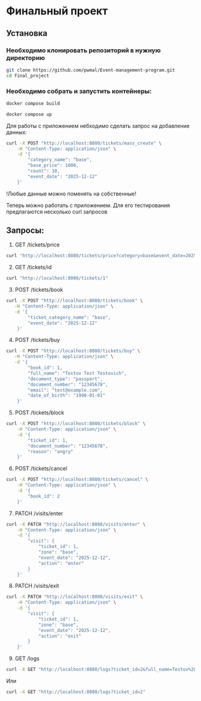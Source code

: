 # Финальный проект
## Установка
### Необходимо клонировать репозиторий в нужную директорию

```bash
git clone https://github.com/pwmal/Event-management-program.git
cd final_project
```

### Необходимо собрать и запустить контейнеры:
```bash
docker compose build

docker compose up
```

Для работы с приложением небходимо сделать запрос на добавление данных:
```bash
curl -X POST "http://localhost:8080/tickets/mass_create" \
    -H "Content-Type: application/json" \
    -d '{
        "category_name": "base",
        "base_price": 1000,
        "count": 10,
        "event_date": "2025-12-12"
    }'
```
!Любые данные можно поменять на собственные!

Теперь можно работать с приложением. Для его тестирования предлагаются несколько curl запросов

## Запросы:

1) GET /tickets/price
```bash
curl "http://localhost:8080/tickets/price?category=base&event_date=2025-12-12"
```

2) GET /tickets/id
```bash
curl "http://localhost:8080/tickets/1"
```

3) POST /tickets/book
```bash
curl -X POST "http://localhost:8080/tickets/book" \
   -H "Content-Type: application/json" \
   -d '{
        "ticket_category_name": "base",
        "event_date": "2025-12-12"
    }'
```

4) POST /tickets/buy
```bash
curl -X POST "http://localhost:8080/tickets/buy" \
   -H "Content-Type: application/json" \
   -d '{
        "book_id": 1,
        "full_name": "Testov Test Testovich",
        "document_type": "passport",
        "document_number": "12345678",
        "email": "test@example.com",
        "date_of_birth": "1990-01-01"
    }'
```

5) POST /tickets/block
```bash
curl -X POST "http://localhost:8080/tickets/block" \
    -H "Content-Type: application/json" \
    -d '{
        "ticket_id": 1,
        "document_number": "12345678",
        "reason": "angry"
    }'
```

6) POST /tickets/cancel
```bash
curl -X POST "http://localhost:8080/tickets/cancel" \
    -H "Content-Type: application/json" \
    -d '{
        "book_id": 2
    }'
```

7) PATCH /visits/enter
```bash
curl -X PATCH "http://localhost:8080/visits/enter" \
    -H "Content-Type: application/json" \
    -d '{
        "visit": {
            "ticket_id": 1,
            "zone": "base",
            "event_date": "2025-12-12",
            "action": "enter"
        }
    }'
```

8) PATCH /visits/exit
```bash
curl -X PATCH "http://localhost:8080/visits/exit" \
    -H "Content-Type: application/json" \
    -d '{
        "visit": {
            "ticket_id": 1,
            "zone": "base",
            "event_date": "2025-12-12",
            "action": "exit"
        }
    }'
```

9) GET /logs
```bash
curl -X GET "http://localhost:8080/logs?ticket_id=2&full_name=Testov%20Test%20Testovich&event_type=enter&page=1"
```
Или
```bash
curl -X GET "http://localhost:8080/logs?ticket_id=2"
```
